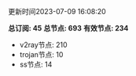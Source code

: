 更新时间2023-07-09 16:08:20

**总订阅: 45**
**总节点: 693**
**有效节点: 234**
- v2ray节点: 210
- trojan节点: 10
- ss节点: 14
